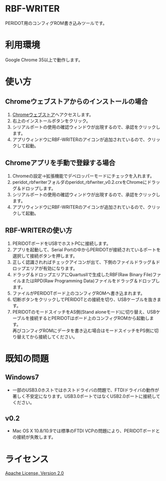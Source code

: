 RBF-WRITER
==============
PERIDOT用のコンフィグROM書き込みツールです。  


利用環境
========
Google Chrome 35以上で動作します。  


使い方
======

Chromeウェブストアからのインストールの場合
------------------------------------------
1. [Chromeウェブストア](https://chrome.google.com/webstore/detail/peridot-rbf-writer/lchhhfhfikpnikljdaefcllbfblabibg)へアクセスします。
2. 右上のインストールボタンをクリック。
3. シリアルポートの使用の確認ウィンドウが出現するので、承認をクリックします。  
4. アプリウィンドウにRBF-WRITERのアイコンが追加されているので、クリックして起動。

Chromeアプリを手動で登録する場合
--------------------------------
1. Chromeの設定→拡張機能でデベロッパーモードにチェックを入れます。
2. peridot_rbfwriterフォルダのperidot_rbfwriter_v0.2.crxをChromeにドラッグ＆ドロップします。  
3. シリアルポートの使用の確認ウィンドウが出現するので、承認をクリックします。  
4. アプリウィンドウにRBF-WRITERのアイコンが追加されているので、クリックして起動。


RBF-WRITERの使い方
------------------
1. PERIDOTボードをUSBでホストPCに接続します。
2. アプリを起動して、Serial Portの中からPERIDOTが接続されているポートを選択して接続ボタンを押します。  
3. 正しく認識されればチェックアイコンが出て、下側のファイルドラッグ＆ドロップエリアが有効になります。  
4. ドラッグ＆ドロップエリアにQuartusIIで生成したRBF(Raw Binary File)ファイルまたはRPD(Raw Programming Data)ファイルをドラッグ＆ドロップします。  
5. ファイルがPERIDOTボード上のコンフィグROMへ書き込まれます。  
6. 切断ボタンをクリックしてPERIDOTとの接続を切り、USBケーブルを抜きます。  
7. PERIDOTのモードスイッチをAS側(Stand aloneモード)に切り替え、USBケーブルを接続するとPERIDOTはボード上のコンフィグROMから起動します。  
再びコンフィグROMにデータを書き込む場合はモードスイッチをPS側に切り替えてから接続してください。


既知の問題
==========

Windows7
--------
* 一部のUSB3.0ホストではホストドライバの問題で、FTDIドライバの動作が著しく不安定になります。USB3.0ポートではなくUSB2.0ポートに接続してください。  


v0.2
----
* Mac OS X 10.8/10.9では標準のFTDI VCPの問題により、PERIDOTボードとの接続が失敗します。


ライセンス
==========

[Apache License, Version 2.0](http://www.apache.org/licenses/LICENSE-2.0)
